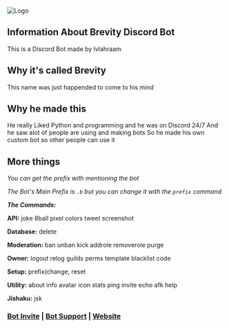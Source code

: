 ![Logo](https://i.postimg.cc/SQ2ZzSjg/MainLogo.webp)
## Information About Brevity Discord Bot
This is a Discord Bot made by lvlahraam

## Why it's called Brevity
This name was just happended to come to his mind

## Why he made this
He really Liked Python and programming and he was on Discord 24/7
And he saw alot of people are using and making bots
So he made his own custom bot so other people can use it

## More things
*You can get the prefix with mentioning the bot*

*The Bot's Main Prefix is `.b` but you can change it with the `prefix` command*

***The Commands:***

**API:**
joke 8ball pixel colors tweet screenshot

**Database:**
delete

**Moderation:**
ban unban kick addrole removerole purge

**Owner:**
logout relog guilds perms template blacklist code

**Setup:**
prefix(change, reset

**Utility:**
about info avatar icon stats ping invite echo afk help

**Jishaku:**
jsk

### [Bot Invite](https://dsc.gg/brevity-bot) | [Bot Support](https://dsc.gg/brevity-support) | [Website](https://lvlahraam.gitbook.io/brevity-bot)
